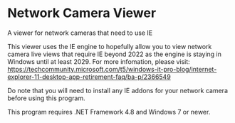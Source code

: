 # Network Camera Viewer
A viewer for network cameras that need to use IE

This viewer uses the IE engine to hopefully allow you to view network camera live views that require IE beyond 2022 as the engine is staying in Windows until at least 2029.
For more infomation, please visit: https://techcommunity.microsoft.com/t5/windows-it-pro-blog/internet-explorer-11-desktop-app-retirement-faq/ba-p/2366549

Do note that you will need to install any IE addons for your network camera before using this program.

This program requires .NET Framework 4.8 and Windows 7 or newer.
